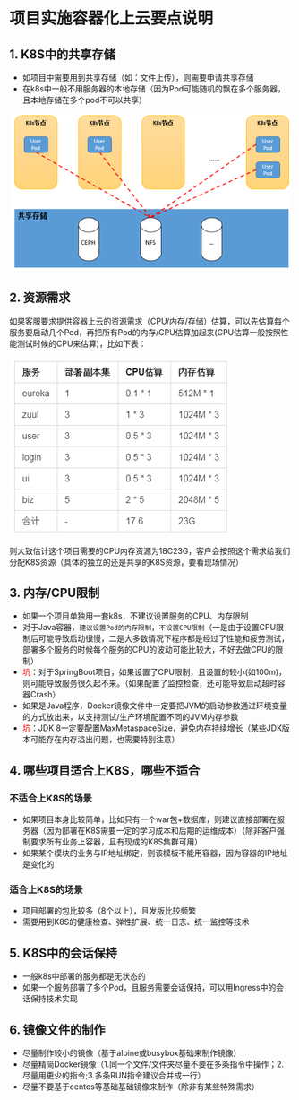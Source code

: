 # 项目实施容器化上云要点说明

## 1. K8S中的共享存储
- 如项目中需要用到共享存储（如：文件上传），则需要申请共享存储
- 在k8s中一般不用服务器的本地存储（因为Pod可能随机的飘在多个服务器，且本地存储在多个pod不可以共享）

![20200526_232432_99](image/20200526_232432_99.png)


## 2. 资源需求
如果客服要求提供容器上云的资源需求（CPU/内存/存储）估算，可以先估算每个服务要启动几个Pod，再把所有Pod的内存/CPU估算加起来(CPU估算一般按照性能测试时候的CPU来估算)，比如下表：

![20200529_100221_46](image/20200529_100221_46.png) 

则大致估计这个项目需要的CPU内存资源为18C23G，客户会按照这个需求给我们分配K8S资源（具体的独立的还是共享的K8S资源，要看现场情况）

## 3. 内存/CPU限制
- 如果一个项目单独用一套k8s，不建议设置服务的CPU、内存限制
- 对于Java容器，`建议设置Pod的内存限制`，`不设置CPU限制`（一是由于设置CPU限制后可能导致启动很慢，二是大多数情况下程序都是经过了性能和疲劳测试，部署多个服务的时候每个服务的CPU的波动可能比较大，不好去做CPU的限制）
- <font color="red">坑</font>：对于SpringBoot项目，如果设置了CPU限制，且设置的较小(如100m)，则可能导致服务很久起不来。（如果配置了监控检查，还可能导致启动超时容器Crash）
- 如果是Java程序，Docker镜像文件中一定要把JVM的启动参数通过环境变量的方式放出来，以支持测试/生产环境配置不同的JVM内存参数
- <font color="red">坑</font>：JDK 8一定要配置MaxMetaspaceSize，避免内存持续增长（某些JDK版本可能存在内存溢出问题，也需要特别注意）


## 4. 哪些项目适合上K8S，哪些不适合
### 不适合上K8S的场景
- 如果项目本身比较简单，比如只有一个war包+数据库，则建议直接部署在服务器（因为部署在K8S需要一定的学习成本和后期的运维成本）（除非客户强制要求所有业务上容器，且有现成的K8S集群可用）
- 如果某个模块的业务与IP地址绑定，则该模板不能用容器，因为容器的IP地址是变化的

### 适合上K8S的场景
- 项目部署的包比较多（8个以上），且发版比较频繁
- 需要用到K8S的健康检查、弹性扩展、统一日志、统一监控等技术

## 5. K8S中的会话保持
- 一般k8s中部署的服务都是无状态的
- 如果一个服务部署了多个Pod，且服务需要会话保持，可以用Ingress中的会话保持技术实现

## 6. 镜像文件的制作
- 尽量制作较小的镜像（基于alpine或busybox基础来制作镜像）
- 尽量精简Docker镜像（1.同一个文件/文件夹尽量不要在多条指令中操作；2.尽量用更少的指令;3.多条RUN指令建议合并成一行）
- 尽量不要基于centos等基础基础镜像来制作（除非有某些特殊需求）
